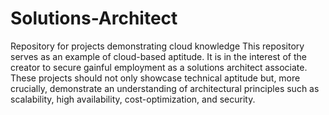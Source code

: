 # Solutions-Architect
Repository for projects demonstrating cloud knowledge
This repository serves as an example of cloud-based aptitude. It is in the interest of the creator to secure gainful employment as a solutions architect associate. These projects should not only showcase technical aptitude but, more crucially, demonstrate an understanding of architectural principles such as scalability, high availability, cost-optimization, and security.
